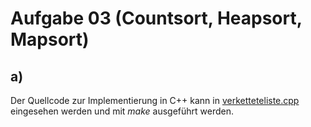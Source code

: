 # Aufgabe 03 (Countsort, Heapsort, Mapsort)

## a)

Der Quellcode zur Implementierung in C++ kann in [verketteteliste.cpp](verketteteliste.cpp) eingesehen werden und mit _make_ ausgeführt werden.